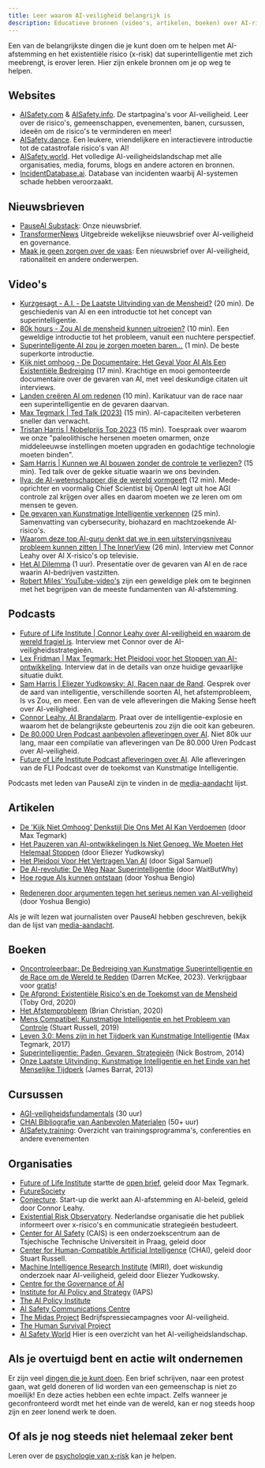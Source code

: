 ```yaml
---
title: Leer waarom AI-veiligheid belangrijk is
description: Educatieve bronnen (video's, artikelen, boeken) over AI-risico's en AI-afstemming
---
```


Een van de belangrijkste dingen die je kunt doen om te helpen met AI-afstemming en het existentiële risico (x-risk) dat superintelligentie met zich meebrengt, is erover leren.
Hier zijn enkele bronnen om je op weg te helpen.

## Websites

- [AISafety.com](https://www.aisafety.com) & [AISafety.info](https://aisafety.info). De startpagina's voor AI-veiligheid. Leer over de risico's, gemeenschappen, evenementen, banen, cursussen, ideeën om de risico's te verminderen en meer!
- [AISafety.dance](https://aisafety.dance). Een leukere, vriendelijkere en interactievere introductie tot de catastrofale risico's van AI!
- [AISafety.world](https://aisafety.world/tiles/). Het volledige AI-veiligheidslandschap met alle organisaties, media, forums, blogs en andere actoren en bronnen.
- [IncidentDatabase.ai](https://incidentdatabase.ai/). Database van incidenten waarbij AI-systemen schade hebben veroorzaakt.
<!-- [NavigatingAIRisks.ai](https://www.navigatingrisks.ai/). Een blog met verschillende interessante artikelen. - [PauseAI.info](https://pauseai.info). Bekijk de rest van de PauseAI-site hier voor veel gerelateerde informatie en [bronnen](/learn), nuttige [acties](/action), deskundige [citaten](/quotes), korte één-pagina [flyers](PauseAI_flyer.pdf), gerelateerde [veelgestelde vragen](/faq), enz. -->

## Nieuwsbrieven

- [PauseAI Substack](https://pauseai.substack.com/): Onze nieuwsbrief.
- [TransformerNews](https://www.transformernews.ai/) Uitgebreide wekelijkse nieuwsbrief over AI-veiligheid en governance.
- [Maak je geen zorgen over de vaas](https://thezvi.substack.com/): Een nieuwsbrief over AI-veiligheid, rationaliteit en andere onderwerpen.

## Video's

- [Kurzgesagt - A.I. ‐ De Laatste Uitvinding van de Mensheid?](https://www.youtube.com/watch?v=fa8k8IQ1_X0) (20 min). De geschiedenis van AI en een introductie tot het concept van superintelligentie.
- [80k hours - Zou AI de mensheid kunnen uitroeien?](https://youtu.be/qzyEgZwfkKY?si=ief1l2PpkZ7_s6sq) (10 min). Een geweldige introductie tot het probleem, vanuit een nuchtere perspectief.
- [Superintelligente AI zou je zorgen moeten baren...](https://www.youtube.com/watch?v=xBqU1QxCao8) (1 min). De beste superkorte introductie.
- [Kijk niet omhoog - De Documentaire: Het Geval Voor AI Als Een Existentiële Bedreiging](https://www.youtube.com/watch?v=U1eyUjVRir4) (17 min). Krachtige en mooi gemonteerde documentaire over de gevaren van AI, met veel deskundige citaten uit interviews.
- [Landen creëren AI om redenen](https://youtu.be/-9V9cIixPbM?si=L9q6PF2D6h_EBEwF) (10 min). Karikatuur van de race naar een superintelligentie en de gevaren daarvan.
- [Max Tegmark | Ted Talk (2023)](https://www.youtube.com/watch?v=xUNx_PxNHrY) (15 min). AI-capaciteiten verbeteren sneller dan verwacht.
- [Tristan Harris | Nobelprijs Top 2023](https://www.youtube.com/watch?v=6lVBp2XjWsg) (15 min). Toespraak over waarom we onze "paleolithische hersenen moeten omarmen, onze middeleeuwse instellingen moeten upgraden en godachtige technologie moeten binden".
- [Sam Harris | Kunnen we AI bouwen zonder de controle te verliezen?](https://www.youtube.com/watch?v=8nt3edWLgIg) (15 min). Ted talk over de gekke situatie waarin we ons bevinden.
- [Ilya: de AI-wetenschapper die de wereld vormgeeft](https://youtu.be/9iqn1HhFJ6c?si=WnzvpdsPtgCvqAZg) (12 min). Mede-oprichter en voormalig Chief Scientist bij OpenAI legt uit hoe AGI controle zal krijgen over alles en daarom moeten we ze leren om om mensen te geven.
- [De gevaren van Kunstmatige Intelligentie verkennen](https://www.youtube.com/watch?v=sPyu_dTSma0&t=1328s) (25 min). Samenvatting van cybersecurity, biohazard en machtzoekende AI-risico's.
- [Waarom deze top AI-guru denkt dat we in een uitstervingsniveau probleem kunnen zitten | The InnerView](https://youtu.be/YZjmZFDx-pA?si=Y7QUxTaJcuC6LVji) (26 min). Interview met Connor Leahy over AI X-risico's op televisie.
- [Het AI Dilemma](https://www.youtube.com/watch?v=xoVJKj8lcNQ&t=1903s) (1 uur). Presentatie over de gevaren van AI en de race waarin AI-bedrijven vastzitten.
- [Robert Miles' YouTube-video's](https://www.youtube.com/watch?v=tlS5Y2vm02c&list=PLfHsskCxi_g-c62a_dmsNuHynaXsRQm40) zijn een geweldige plek om te beginnen met het begrijpen van de meeste fundamenten van AI-afstemming.

## Podcasts

- [Future of Life Institute | Connor Leahy over AI-veiligheid en waarom de wereld fragiel is](https://youtu.be/cSL3Zau1X8g?si=0X3EKoxZ80_HN9Rl&t=1803). Interview met Connor over de AI-veiligheidsstrategieën.
- [Lex Fridman | Max Tegmark: Het Pleidooi voor het Stoppen van AI-ontwikkeling](https://youtu.be/VcVfceTsD0A?t=1547). Interview dat in de details van onze huidige gevaarlijke situatie duikt.
- [Sam Harris | Eliezer Yudkowsky: AI, Racen naar de Rand](https://samharris.org/episode/SE60B0CF4B8). Gesprek over de aard van intelligentie, verschillende soorten AI, het afstemprobleem, Is vs Zou, en meer. Een van de vele afleveringen die Making Sense heeft over AI-veiligheid.
- [Connor Leahy, AI Brandalarm](https://youtu.be/pGjyiqJZPJo?t=2510). Praat over de intelligentie-explosie en waarom het de belangrijkste gebeurtenis zou zijn die ooit kan gebeuren.
- [De 80.000 Uren Podcast aanbevolen afleveringen over AI](https://80000hours.org/podcast/on-artificial-intelligence/). Niet 80k uur lang, maar een compilatie van afleveringen van De 80.000 Uren Podcast over AI-veiligheid.
- [Future of Life Institute Podcast afleveringen over AI](https://futureoflife.org/podcast/?_category_browser=ai). Alle afleveringen van de FLI Podcast over de toekomst van Kunstmatige Intelligentie.

Podcasts met leden van PauseAI zijn te vinden in de [media-aandacht](/press) lijst.

## Artikelen

- [De 'Kijk Niet Omhoog' Denkstijl Die Ons Met AI Kan Verdoemen](https://time.com/6273743/thinking-that-could-doom-us-with-ai/) (door Max Tegmark)
- [Het Pauzeren van AI-ontwikkelingen Is Niet Genoeg. We Moeten Het Helemaal Stoppen](https://time.com/6266923/ai-eliezer-yudkowsky-open-letter-not-enough/) (door Eliezer Yudkowsky)
- [Het Pleidooi Voor Het Vertragen Van AI](https://www.vox.com/the-highlight/23621198/artificial-intelligence-chatgpt-openai-existential-risk-china-ai-safety-technology) (door Sigal Samuel)
- [De AI-revolutie: De Weg Naar Superintelligentie](https://waitbutwhy.com/2015/01/artificial-intelligence-revolution-1.html) (door WaitButWhy)
- [Hoe rogue AIs kunnen ontstaan](https://yoshuabengio.org/2023/05/22/how-rogue-ais-may-arise/) (door Yoshua Bengio)
<!-- - [een casual introductie tot AI-doem en afstemming](https://carado.moe/ai-doom.html)
Ik vind het leuk en het feit dat het een lichtere leeservaring biedt, maar ik weet niet zeker of ik het wil opnemen omdat het afstemming alleen definieert als de technische zaken en mensen aanmoedigt om alleen technisch werk te doen -->
- [Redeneren door argumenten tegen het serieus nemen van AI-veiligheid](https://yoshuabengio.org/2024/07/09/reasoning-through-arguments-against-taking-ai-safety-seriously/) (door Yoshua Bengio)

Als je wilt lezen wat journalisten over PauseAI hebben geschreven, bekijk dan de lijst van [media-aandacht](/press).

## Boeken

<!-- - [AI: Onverklaarbaar, Onvoorspelbaar, Oncontroleerbaar](https://www.goodreads.com/book/show/197554072-ai) (Roman Yampolskiy, 2024)
heb nog niet veel goeds gehoord over dit boek -->

- [Oncontroleerbaar: De Bedreiging van Kunstmatige Superintelligentie en de Race om de Wereld te Redden](https://www.goodreads.com/book/show/202416160-uncontrollable) (Darren McKee, 2023). Verkrijgbaar voor [gratis](https://impactbooks.store/cart/47288196366640:1?discount=UNCON-P3SFRS)!
- [De Afgrond: Existentiële Risico's en de Toekomst van de Mensheid](https://www.goodreads.com/en/book/show/50963653) (Toby Ord, 2020)
- [Het Afstemprobleem](https://www.goodreads.com/book/show/50489349-the-alignment-problem) (Brian Christian, 2020)
- [Mens Compatibel: Kunstmatige Intelligentie en het Probleem van Controle](https://www.goodreads.com/en/book/show/44767248) (Stuart Russell, 2019)
- [Leven 3.0: Mens zijn in het Tijdperk van Kunstmatige Intelligentie](https://www.goodreads.com/en/book/show/34272565) (Max Tegmark, 2017)
- [Superintelligentie: Paden, Gevaren, Strategieën](https://www.goodreads.com/en/book/show/20527133) (Nick Bostrom, 2014)
- [Onze Laatste Uitvinding: Kunstmatige Intelligentie en het Einde van het Menselijke Tijdperk](https://www.goodreads.com/en/book/show/17286699) (James Barrat, 2013)

## Cursussen

- [AGI-veiligheidsfundamentals](https://www.agisafetyfundamentals.com/) (30 uur)
- [CHAI Bibliografie van Aanbevolen Materialen](https://humancompatible.ai/bibliography) (50+ uur)
- [AISafety.training](https://aisafety.training/): Overzicht van trainingsprogramma's, conferenties en andere evenementen

## Organisaties

- [Future of Life Institute](https://futureoflife.org/cause-area/artificial-intelligence/) startte de [open brief](https://futureoflife.org/open-letter/pause-giant-ai-experiments/), geleid door Max Tegmark.
- [FutureSociety](https://thefuturesociety.org/about-us/)
- [Conjecture](https://www.conjecture.dev/). Start-up die werkt aan AI-afstemming en AI-beleid, geleid door Connor Leahy.
- [Existential Risk Observatory](https://existentialriskobservatory.org/). Nederlandse organisatie die het publiek informeert over x-risico's en communicatie strategieën bestudeert.
- [Center for AI Safety](https://www.safe.ai/) (CAIS) is een onderzoekscentrum aan de Tsjechische Technische Universiteit in Praag, geleid door
- [Center for Human-Compatible Artificial Intelligence](https://humancompatible.ai/about/) (CHAI), geleid door Stuart Russell.
- [Machine Intelligence Research Institute](https://intelligence.org/) (MIRI), doet wiskundig onderzoek naar AI-veiligheid, geleid door Eliezer Yudkowsky.
- [Centre for the Governance of AI](https://www.governance.ai/)
- [Institute for AI Policy and Strategy](https://www.iaps.ai/) (IAPS)
- [The AI Policy Institute](https://theaipi.org/)
- [AI Safety Communications Centre](https://aiscc.org/2023/11/01/yougov-poll-83-of-brits-demand-companies-prove-ai-systems-are-safe-before-release/)
- [The Midas Project](https://www.themidasproject.com/) Bedrijfspressiecampagnes voor AI-veiligheid.
- [The Human Survival Project](https://thehumansurvivalproject.org/)
- [AI Safety World](https://aisafety.world/) Hier is een overzicht van het AI-veiligheidslandschap.

## Als je overtuigd bent en actie wilt ondernemen

Er zijn veel [dingen die je kunt doen](/action).
Een brief schrijven, naar een protest gaan, wat geld doneren of lid worden van een gemeenschap is niet zo moeilijk!
En deze acties hebben een echte impact.
Zelfs wanneer je geconfronteerd wordt met het einde van de wereld, kan er nog steeds hoop zijn en zeer lonend werk te doen.

## Of als je nog steeds niet helemaal zeker bent

Leren over de [psychologie van x-risk](/psychology-of-x-risk) kan je helpen.
